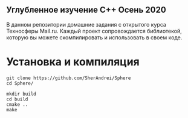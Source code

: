 ## Углубленное изучение C++ Осень 2020

В данном репозитории домашние задания с открытого курса Техносферы Mail.ru.
Каждый проект сопровождается библиотекой, которую вы можете скомпилировать и использовать в своем коде.

# Установка и компиляция

```
git clone https://github.com/SherAndrei/Sphere
cd Sphere/

mkdir build
cd build
cmake ..
make
```

